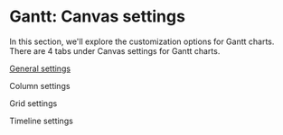 # Gantt: Canvas settings

In this section, we'll explore the customization options for Gantt charts. There are 4 tabs under Canvas settings for Gantt charts.&#x20;

[General settings](gantt-general-settings.md)

Column settings

Grid settings

Timeline settings
